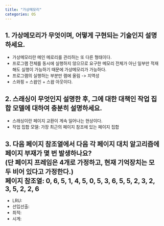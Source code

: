 ```yaml
---
title: "가상메모리"
categories: OS
---
```

## **1. 가상메모리가 무엇이며, 어떻게 구현되는 기술인지 설명하세요.**

 - 가상메모리란 메인 메로리를 관리하는 또 다른 형태이다.
 - 프로그램 전체를 동시에 실행하지 않으므로 요구한 메모리 전체가 아닌 일부만 적재해도 실행이 가능하기 때문에 가상메모리가 가능하다.
 - 프로그램의 실행하는 부분만 램에 올림 -> 지역성
 - 스와핑 = 스왑인 + 스왑 아웃이다.

## **2. 스래싱이 무엇인지 설명한 후, 그에 대한 대책인 작업 집합 모델에 대하여 충분히 설명하세요.**

  - 스래싱이란 페이지 교환이 계속 일어나는 현상이다.
  - 작업 집합 모델: 가장 최근의 페이지 참조에 있는 페이지 집합

## **3. 다음 페이지 참조열에서 다음 각 페이지 대치 알고리즘에 페이지 부재가 몇 번 발생하나요?<br/>(단 페이지 프레임은 4개로 가정하고, 현재 기억장치는 모두 비어 있다고 가정한다.)<br/>페이지 참조열: 0, 6, 5, 1, 4, 5, 0, 5, 3, 6, 5, 5, 2, 3, 2, 3, 5, 2, 2, 6**

  - LRU: 
  - 선입선출: 
  - 최적: 
  - 시계: 
